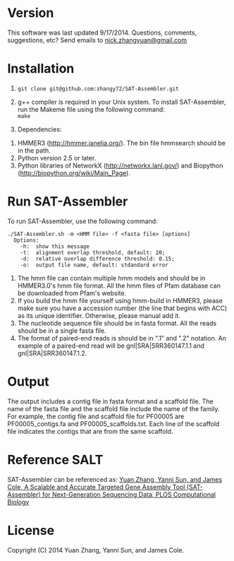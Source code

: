 # Version
This software was last updated 9/17/2014.
Questions, comments, suggestions, etc? Send emails to nick.zhangyuan@gmail.com

# Installation
1. `git clone git@github.com:zhangy72/SAT-Assembler.git`

2. g++ compiler is required in your Unix system. To install SAT-Assembler, run the Makeme file using the following command:  
`make` 

3. Dependencies:
  1) HMMER3 (http://hmmer.janelia.org/). The bin file hmmsearch should be in the path.  
  2) Python version 2.5 or later.  
  3) Python libraries of NetworkX (http://networkx.lanl.gov/) and Biopython (http://biopython.org/wiki/Main_Page).  

# Run SAT-Assembler
To run SAT-Assembler, use the following command:
```
./SAT-Assembler.sh -m <HMM file> -f <fasta file> [options]
  Options:
    -h:  show this message
    -t:  alignment overlap threshold, default: 20;
    -d:  relative overlap difference threshold: 0.15;
    -o:  output file name, default: stdandard error
```

1. The hmm file can contain multiple hmm models and should be in HMMER3.0's hmm file format. All the hmm files of Pfam database can be downloaded from Pfam's website.
2. If you build the hmm file yourself using hmm-build in HMMER3, please make sure you have a accession number (the line that begins with ACC) as its unique identifier. Otherwise, please manual add it. 
3. The nucleotide sequence file should be in fasta format. All the reads should be in a single fasta file. 
4. The format of paired-end reads is should be in ".1" and ".2" notation. An example of a paired-end read will be gnl|SRA|SRR360147.1.1 and gnl|SRA|SRR360147.1.2.
 
# Output
The output includes a contig file in fasta format and a scaffold file. The name of the fasta file and the scaffold file include the name of the family. For example, the contig file and scaffold file for PF00005 are PF00005_contigs.fa and PF00005_scaffolds.txt. Each line of the scaffold file indicates the contigs that are from the same scaffold.

# Reference SALT

SAT-Assembler can be referenced as:
<a href="http://www.ploscompbiol.org/article/info%3Adoi%2F10.1371%2Fjournal.pcbi.1003737">Yuan Zhang, Yanni Sun, and James Cole, A Scalable and Accurate Targeted Gene Assembly Tool (SAT-Assembler) for Next-Generation Sequencing Data, PLOS Computational Biology</a>

# License
Copyright (C) 2014 Yuan Zhang, Yanni Sun, and James Cole.

